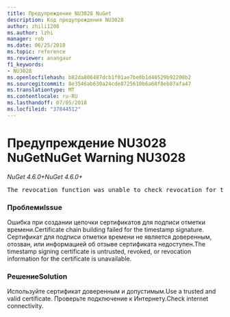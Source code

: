 ```yaml
---
title: Предупреждение NU3028 NuGet
description: Код предупреждения NU3028
author: zhili1208
ms.author: lzhi
manager: rob
ms.date: 06/25/2018
ms.topic: reference
ms.reviewer: anangaur
f1_keywords:
- NU3028
ms.openlocfilehash: b82da806487dcb1f01ae7be0b1d46529b92200b2
ms.sourcegitcommit: 8e3546ab630a24cde8725610b6a68f8eb87afa47
ms.translationtype: MT
ms.contentlocale: ru-RU
ms.lasthandoff: 07/05/2018
ms.locfileid: "37844512"
---
```

# <a name="nuget-warning-nu3028"></a><span data-ttu-id="8d1bd-103">Предупреждение NU3028 NuGet</span><span class="sxs-lookup"><span data-stu-id="8d1bd-103">NuGet Warning NU3028</span></span>

<span data-ttu-id="8d1bd-104">*NuGet 4.6.0+*</span><span class="sxs-lookup"><span data-stu-id="8d1bd-104">*NuGet 4.6.0+*</span></span>

<pre>The revocation function was unable to check revocation for the certificate.</pre>

### <a name="issue"></a><span data-ttu-id="8d1bd-105">Проблеми</span><span class="sxs-lookup"><span data-stu-id="8d1bd-105">Issue</span></span>
<span data-ttu-id="8d1bd-106">Ошибка при создании цепочки сертификатов для подписи отметки времени.</span><span class="sxs-lookup"><span data-stu-id="8d1bd-106">Certificate chain building failed for the timestamp signature.</span></span> <span data-ttu-id="8d1bd-107">Сертификат для подписи отметки времени не является доверенным, отозван, или информацией об отзыве сертификата недоступен.</span><span class="sxs-lookup"><span data-stu-id="8d1bd-107">The timestamp signing certificate is untrusted, revoked, or revocation information for the certificate is unavailable.</span></span>

### <a name="solution"></a><span data-ttu-id="8d1bd-108">Решение</span><span class="sxs-lookup"><span data-stu-id="8d1bd-108">Solution</span></span>
<span data-ttu-id="8d1bd-109">Используйте сертификат доверенным и допустимым.</span><span class="sxs-lookup"><span data-stu-id="8d1bd-109">Use a trusted and valid certificate.</span></span> <span data-ttu-id="8d1bd-110">Проверьте подключение к Интернету.</span><span class="sxs-lookup"><span data-stu-id="8d1bd-110">Check internet connectivity.</span></span>